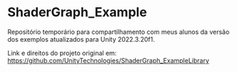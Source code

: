 # ShaderGraph_Example
 Repositório temporário para compartilhamento com meus alunos da versão dos exemplos atualizados para Unity 2022.3.20f1.

 Link e direitos do projeto original em: https://github.com/UnityTechnologies/ShaderGraph_ExampleLibrary

